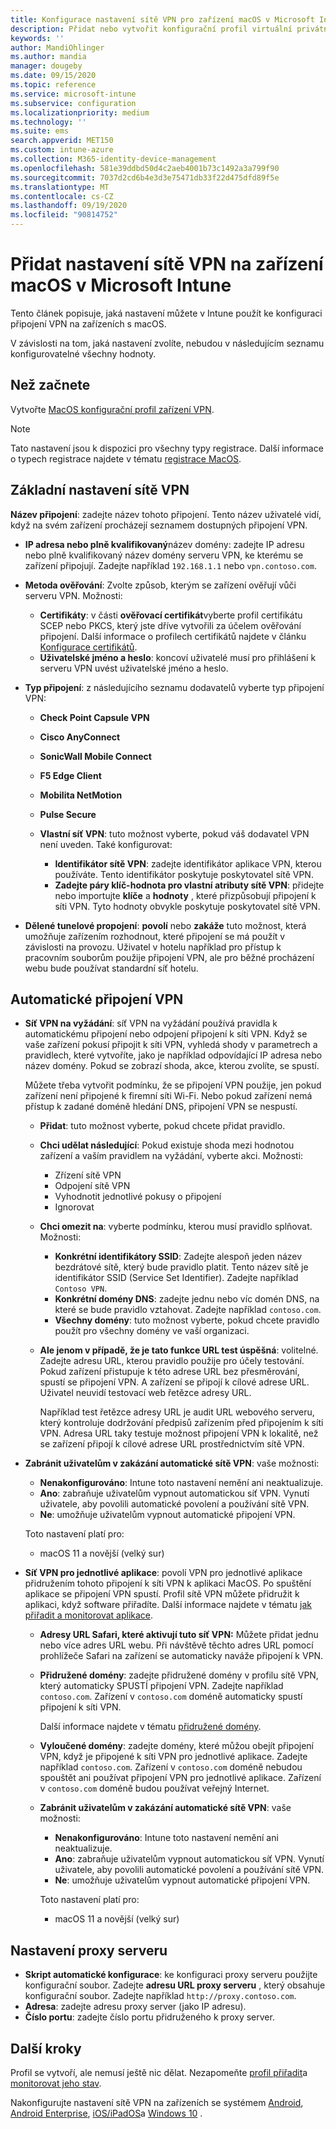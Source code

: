 ```yaml
---
title: Konfigurace nastavení sítě VPN pro zařízení macOS v Microsoft Intune – Azure | Microsoft Docs
description: Přidat nebo vytvořit konfigurační profil virtuální privátní sítě (VPN) v Microsoft Intune. Přidejte podrobnosti o připojení, dělené tunelové propojení, vlastní nastavení sítě VPN s identifikátorem, páry klíč-hodnota, nastavení proxy serveru s konfiguračním skriptem, adresou IP nebo plně kvalifikovaným názvem domény a portem TCP v Microsoft Intune na zařízeních s macOS.
keywords: ''
author: MandiOhlinger
ms.author: mandia
manager: dougeby
ms.date: 09/15/2020
ms.topic: reference
ms.service: microsoft-intune
ms.subservice: configuration
ms.localizationpriority: medium
ms.technology: ''
ms.suite: ems
search.appverid: MET150
ms.custom: intune-azure
ms.collection: M365-identity-device-management
ms.openlocfilehash: 581e39ddbd50d4c2aeb4001b73c1492a3a799f90
ms.sourcegitcommit: 7037d2cd6b4e3d3e75471db33f22d475dfd89f5e
ms.translationtype: MT
ms.contentlocale: cs-CZ
ms.lasthandoff: 09/19/2020
ms.locfileid: "90814752"
---
```

# <a name="add-vpn-settings-on-macos-devices-in-microsoft-intune"></a>Přidat nastavení sítě VPN na zařízení macOS v Microsoft Intune

Tento článek popisuje, jaká nastavení můžete v Intune použít ke konfiguraci připojení VPN na zařízeních s macOS.

V závislosti na tom, jaká nastavení zvolíte, nebudou v následujícím seznamu konfigurovatelné všechny hodnoty.

## <a name="before-you-begin"></a>Než začnete

Vytvořte [MacOS konfigurační profil zařízení VPN](vpn-settings-configure.md).

> [!NOTE]
> Tato nastavení jsou k dispozici pro všechny typy registrace. Další informace o typech registrace najdete v tématu [registrace MacOS](../enrollment/macos-enroll.md).

## <a name="base-vpn-settings"></a>Základní nastavení sítě VPN

**Název připojení**: zadejte název tohoto připojení. Tento název uživatelé vidí, když na svém zařízení procházejí seznamem dostupných připojení VPN.

- **IP adresa nebo plně kvalifikovaný**název domény: zadejte IP adresu nebo plně kvalifikovaný název domény serveru VPN, ke kterému se zařízení připojují. Zadejte například `192.168.1.1` nebo `vpn.contoso.com`.
- **Metoda ověřování**: Zvolte způsob, kterým se zařízení ověřují vůči serveru VPN. Možnosti:
  - **Certifikáty**: v části **ověřovací certifikát**vyberte profil certifikátu SCEP nebo PKCS, který jste dříve vytvořili za účelem ověřování připojení. Další informace o profilech certifikátů najdete v článku [Konfigurace certifikátů](../protect/certificates-configure.md).
  - **Uživatelské jméno a heslo**: koncoví uživatelé musí pro přihlášení k serveru VPN uvést uživatelské jméno a heslo.
- **Typ připojení**: z následujícího seznamu dodavatelů vyberte typ připojení VPN:
  - **Check Point Capsule VPN**
  - **Cisco AnyConnect**
  - **SonicWall Mobile Connect**
  - **F5 Edge Client**
  - **Mobilita NetMotion**
  - **Pulse Secure**
  - **Vlastní síť VPN**: tuto možnost vyberte, pokud váš dodavatel VPN není uveden. Také konfigurovat:

    - **Identifikátor sítě VPN**: zadejte identifikátor aplikace VPN, kterou používáte. Tento identifikátor poskytuje poskytovatel sítě VPN.
    - **Zadejte páry klíč-hodnota pro vlastní atributy sítě VPN**: přidejte nebo importujte **klíče** a **hodnoty** , které přizpůsobují připojení k síti VPN. Tyto hodnoty obvykle poskytuje poskytovatel sítě VPN.

- **Dělené tunelové propojení**: **povolí** nebo **zakáže** tuto možnost, která umožňuje zařízením rozhodnout, které připojení se má použít v závislosti na provozu. Uživatel v hotelu například pro přístup k pracovním souborům použije připojení VPN, ale pro běžné procházení webu bude používat standardní síť hotelu.

## <a name="automatic-vpn"></a>Automatické připojení VPN

- **Síť VPN na vyžádání**: síť VPN na vyžádání používá pravidla k automatickému připojení nebo odpojení připojení k síti VPN. Když se vaše zařízení pokusí připojit k síti VPN, vyhledá shody v parametrech a pravidlech, které vytvoříte, jako je například odpovídající IP adresa nebo název domény. Pokud se zobrazí shoda, akce, kterou zvolíte, se spustí.

  Můžete třeba vytvořit podmínku, že se připojení VPN použije, jen pokud zařízení není připojené k firemní síti Wi-Fi. Nebo pokud zařízení nemá přístup k zadané doméně hledání DNS, připojení VPN se nespustí.

  - **Přidat**: tuto možnost vyberte, pokud chcete přidat pravidlo.

  - **Chci udělat následující**: Pokud existuje shoda mezi hodnotou zařízení a vaším pravidlem na vyžádání, vyberte akci. Možnosti:

    - Zřízení sítě VPN
    - Odpojení sítě VPN
    - Vyhodnotit jednotlivé pokusy o připojení
    - Ignorovat

  - **Chci omezit na**: vyberte podmínku, kterou musí pravidlo splňovat. Možnosti:

    - **Konkrétní identifikátory SSID**: Zadejte alespoň jeden název bezdrátové sítě, který bude pravidlo platit. Tento název sítě je identifikátor SSID (Service Set Identifier). Zadejte například `Contoso VPN`.
    - **Konkrétní domény DNS**: zadejte jednu nebo víc domén DNS, na které se bude pravidlo vztahovat. Zadejte například `contoso.com`.
    - **Všechny domény**: tuto možnost vyberte, pokud chcete pravidlo použít pro všechny domény ve vaší organizaci.

  - **Ale jenom v případě, že je tato funkce URL test úspěšná**: volitelné. Zadejte adresu URL, kterou pravidlo použije pro účely testování. Pokud zařízení přistupuje k této adrese URL bez přesměrování, spustí se připojení VPN. A zařízení se připojí k cílové adrese URL. Uživatel neuvidí testovací web řetězce adresy URL.

    Například test řetězce adresy URL je audit URL webového serveru, který kontroluje dodržování předpisů zařízením před připojením k síti VPN. Adresa URL taky testuje možnost připojení VPN k lokalitě, než se zařízení připojí k cílové adrese URL prostřednictvím sítě VPN.

- **Zabránit uživatelům v zakázání automatické sítě VPN**: vaše možnosti:

  - **Nenakonfigurováno**: Intune toto nastavení nemění ani neaktualizuje.
  - **Ano**: zabraňuje uživatelům vypnout automatickou síť VPN. Vynutí uživatele, aby povolili automatické povolení a používání sítě VPN.
  - **Ne**: umožňuje uživatelům vypnout automatické připojení VPN.

  Toto nastavení platí pro:  
  - macOS 11 a novější (velký sur)

- **Síť VPN pro jednotlivé aplikace**: povolí VPN pro jednotlivé aplikace přidružením tohoto připojení k síti VPN k aplikaci MacOS. Po spuštění aplikace se připojení VPN spustí. Profil sítě VPN můžete přidružit k aplikaci, když software přiřadíte. Další informace najdete v tématu [jak přiřadit a monitorovat aplikace](../apps/apps-deploy.md).

  - **Adresy URL Safari, které aktivují tuto síť VPN:** Můžete přidat jednu nebo více adres URL webu. Při návštěvě těchto adres URL pomocí prohlížeče Safari na zařízení se automaticky naváže připojení k VPN.

  - **Přidružené domény**: zadejte přidružené domény v profilu sítě VPN, který automaticky SPUSTÍ připojení VPN. Zadejte například `contoso.com`. Zařízení v `contoso.com` doméně automaticky spustí připojení k síti VPN.

    Další informace najdete v tématu [přidružené domény](device-features-configure.md#associated-domains).

  - **Vyloučené domény**: zadejte domény, které můžou obejít připojení VPN, když je připojené k síti VPN pro jednotlivé aplikace. Zadejte například `contoso.com`. Zařízení v `contoso.com` doméně nebudou spouštět ani používat připojení VPN pro jednotlivé aplikace. Zařízení v `contoso.com` doméně budou používat veřejný Internet.

  - **Zabránit uživatelům v zakázání automatické sítě VPN**: vaše možnosti:

    - **Nenakonfigurováno**: Intune toto nastavení nemění ani neaktualizuje.
    - **Ano**: zabraňuje uživatelům vypnout automatickou síť VPN. Vynutí uživatele, aby povolili automatické povolení a používání sítě VPN.
    - **Ne**: umožňuje uživatelům vypnout automatické připojení VPN.

    Toto nastavení platí pro:  
    - macOS 11 a novější (velký sur)

## <a name="proxy-settings"></a>Nastavení proxy serveru

- **Skript automatické konfigurace**: ke konfiguraci proxy serveru použijte konfigurační soubor. Zadejte **adresu URL proxy serveru** , který obsahuje konfigurační soubor. Zadejte například `http://proxy.contoso.com`.
- **Adresa**: zadejte adresu proxy server (jako IP adresu).
- **Číslo portu**: zadejte číslo portu přidruženého k proxy server.

## <a name="next-steps"></a>Další kroky

Profil se vytvoří, ale nemusí ještě nic dělat. Nezapomeňte [profil přiřadit](device-profile-assign.md)a [monitorovat jeho stav](device-profile-monitor.md).

Nakonfigurujte nastavení sítě VPN na zařízeních se systémem [Android](vpn-settings-android.md), [Android Enterprise](vpn-settings-android-enterprise.md), [iOS/iPadOS](vpn-settings-ios.md)a [Windows 10](vpn-settings-windows-10.md) .
